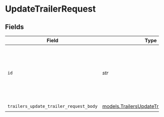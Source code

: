 # UpdateTrailerRequest


## Fields

| Field                                                                                                                                     | Type                                                                                                                                      | Required                                                                                                                                  | Description                                                                                                                               |
| ----------------------------------------------------------------------------------------------------------------------------------------- | ----------------------------------------------------------------------------------------------------------------------------------------- | ----------------------------------------------------------------------------------------------------------------------------------------- | ----------------------------------------------------------------------------------------------------------------------------------------- |
| `id`                                                                                                                                      | *str*                                                                                                                                     | :heavy_check_mark:                                                                                                                        | ID of the trailer. Can be either unique Samsara ID or an [external ID](https://developers.samsara.com/docs/external-ids) for the trailer. |
| `trailers_update_trailer_request_body`                                                                                                    | [models.TrailersUpdateTrailerRequestBody](../models/trailersupdatetrailerrequestbody.md)                                                  | :heavy_check_mark:                                                                                                                        | N/A                                                                                                                                       |